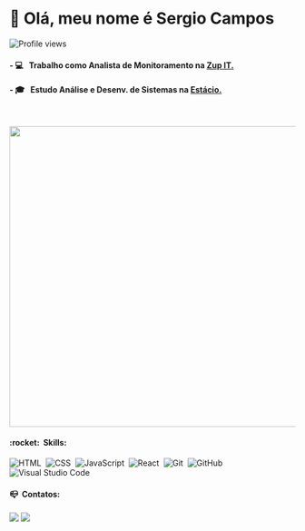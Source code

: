 
<h1 align="left">👋 Olá, meu nome é Sergio Campos</h1>
<p align="left"> <img src="https://komarev.com/ghpvc/?username=scarfax&color=orange" alt="Profile views" /> </p>

####  - 💻 &nbsp; Trabalho como **Analista de Monitoramento** na <a href="https://www.zup.com.br/">Zup IT.</a>

####  - 🎓 &nbsp; Estudo **Análise e Desenv. de Sistemas** na <a href="https://estacio.br/">Estácio.</a>



<br>
<p align="left">
<img width="530em" src="https://github-readme-stats.vercel.app/api/top-langs/?username=scarfax&layout=compact&langs_count=7&theme=merko" />
</p>

<h4> :rocket: &nbsp;Skills: </h4>

![HTML](https://img.shields.io/badge/-HTML-05122A?style=flat&logo=HTML5)&nbsp;
![CSS](https://img.shields.io/badge/-CSS-05122A?style=flat&logo=CSS3&logoColor=1572B6)&nbsp;
![JavaScript](https://img.shields.io/badge/-JavaScript-05122A?style=flat&logo=javascript)&nbsp;
![React](https://img.shields.io/badge/-React-05122A?style=flat&logo=react)&nbsp;
![Git](https://img.shields.io/badge/-Git-05122A?style=flat&logo=git)&nbsp;
![GitHub](https://img.shields.io/badge/-GitHub-05122A?style=flat&logo=github)&nbsp;
![Visual Studio Code](https://img.shields.io/badge/-Visual%20Studio%20Code-05122A?style=flat&logo=visual-studio-code&logoColor=007ACC)&nbsp;

<h4> 📪&nbsp; Contatos: </h4> 

<a href = "mailto:scarfax@gmail.com"><img src="https://img.shields.io/badge/-Gmail-%23333?style=for-the-badge&logo=gmail&logoColor=white" target="_blank"></a>
<a href="https://www.linkedin.com/in/sergio-campos-mesquita-ba890731/" target="_blank"><img src="https://img.shields.io/badge/-LinkedIn-%230077B5?style=for-the-badge&logo=linkedin&logoColor=white" target="_blank"></a> 


<br><br>
